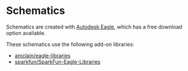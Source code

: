 # Schematics

Schematics are created with [Autodesk Eagle](https://www.autodesk.com/products/eagle/free-download),
which has a free download option available.

These schematics use the following add-on libraries:
* [amclain/eagle-libraries](https://github.com/amclain/eagle-libraries)
* [sparkfun/SparkFun-Eagle-Libraries](https://github.com/sparkfun/SparkFun-Eagle-Libraries)
